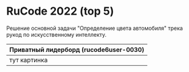 # RuCode 2022 (top 5)

Решение основной задачи "Определение цвета автомобиля" трека рукод по искусственному интеллекту.

Приватный лидерборд (rucode6user-0030)  |
:---------------------------------------|
тут картинка                            |
